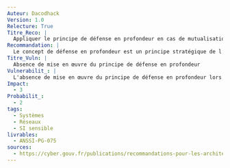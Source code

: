 ```yaml
---
Auteur: Dacodhack
Version: 1.0
Relecture: True
Titre_Reco: |
  Appliquer le principe de défense en profondeur en cas de mutualisation de ressources
Recommandation: |
  Le concept de défense en profondeur est un principe stratégique de l’II 901. En particulier, quand la mutualisation de ressources d’un SI sensible avec un autre SI est envisagée, l’entité doit systématiquement mettre en œuvre le concept de défense en profondeur pour réduire les risques induits par cette mutualisation.
Titre_Vuln: |
  Absence de mise en œuvre du principe de défense en profondeur
Vulnerabilit_: |
  L'absence de mise en œuvre du principe de défense en profondeur lors de la mutualisation de ressources entre un SI sensible et un autre SI peut accroître les risques de sécurité. Sans cette stratégie, les systèmes peuvent devenir vulnérables aux attaques, compromettant la confidentialité, l'intégrité et la disponibilité des informations sensibles. La défense en profondeur implique l'utilisation de plusieurs couches de sécurité pour protéger les ressources critiques, et son absence peut exposer l'organisation à des menaces accrues.
Impact:
  - 3
Probabilit_:
  - 2
tags:
  - Systèmes
  - Réseaux
  - SI sensible
livrables:
  - ANSSI-PG-075
sources:
  - https://cyber.gouv.fr/publications/recommandations-pour-les-architectures-des-si-sensibles-ou-dr
---
```

